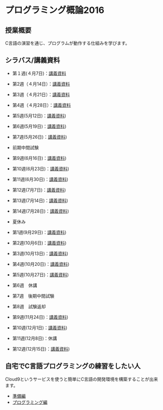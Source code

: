 # プログラミング概論2016

## 授業概要

C言語の演習を通じ、プログラムが動作する仕組みを学びます。

## シラバス/講義資料

* 第１週(４月7日)：[講義資料](https://github.com/NIT-IBARAKI-Introduction-To-Programming/syllabus/raw/master/lecture_notes/week1.pdf)
* 第2週（４月14日）：[講義資料](https://github.com/NIT-IBARAKI-Introduction-To-Programming/syllabus/raw/master/lecture_notes/week2.pdf)
* 第3週（４月21日）：[講義資料](https://github.com/NIT-IBARAKI-Introduction-To-Programming/syllabus/raw/master/lecture_notes/week3.pdf)
* 第4週（４月28日）：[講義資料](https://github.com/NIT-IBARAKI-Introduction-To-Programming/syllabus/raw/master/lecture_notes/week4.pdf)
* 第5週(5月12日)：[講義資料](https://github.com/NIT-IBARAKI-Introduction-To-Programming/syllabus/raw/master/lecture_notes/week5.pdf))
* 第6週(5月19日)：[講義資料](https://github.com/NIT-IBARAKI-Introduction-To-Programming/syllabus/raw/master/lecture_notes/week6.pdf))
* 第7週(5月26日)：[講義資料](https://github.com/NIT-IBARAKI-Introduction-To-Programming/syllabus/raw/master/lecture_notes/week7.pdf))

* 前期中間試験

* 第9週(6月16日)：[講義資料](https://github.com/NIT-IBARAKI-Introduction-To-Programming/syllabus/raw/master/lecture_notes/week9.pdf))
* 第10週(6月23日)：[講義資料](https://github.com/NIT-IBARAKI-Introduction-To-Programming/syllabus/raw/master/lecture_notes/week10.pdf))
* 第11週(6月30日)：[講義資料](https://github.com/NIT-IBARAKI-Introduction-To-Programming/syllabus/raw/master/lecture_notes/week11.pdf))
* 第12週(7月7日)：[講義資料](https://github.com/NIT-IBARAKI-Introduction-To-Programming/syllabus/raw/master/lecture_notes/week12.pdf))
* 第13週(7月14日)：[講義資料](https://github.com/NIT-IBARAKI-Introduction-To-Programming/syllabus/raw/master/lecture_notes/week13.pdf))
* 第14週(7月28日)：[講義資料](https://github.com/NIT-IBARAKI-Introduction-To-Programming/syllabus/raw/master/lecture_notes/week14.pdf))

* 夏休み

* 第1週(9月29日)：[講義資料](https://github.com/NIT-IBARAKI-Introduction-To-Programming/syllabus/raw/master/lecture_notes/week1_kouki.pdf))
* 第2週(10月6日)：[講義資料](https://github.com/NIT-IBARAKI-Introduction-To-Programming/syllabus/raw/master/lecture_notes/week2kouki.pdf))
* 第3週(10月13日)：[講義資料](https://github.com/NIT-IBARAKI-Introduction-To-Programming/syllabus/raw/master/lecture_notes/week3_kouki.pdf))
* 第4週(10月20日)：[講義資料](https://github.com/NIT-IBARAKI-Introduction-To-Programming/syllabus/raw/master/lecture_notes/week4_kouki.pdf))
* 第5週(10月27日)：[講義資料](https://github.com/NIT-IBARAKI-Introduction-To-Programming/syllabus/raw/master/lecture_notes/week5_kouki.pdf))
* 第6週　休講
* 第7週　後期中間試験
* 第8週　試験返却

* 第9週(11月24日)：[講義資料](https://github.com/NIT-IBARAKI-Introduction-To-Programming/syllabus/raw/master/lecture_notes/week9_kouki.pdf))
* 第10週(12月1日)：[講義資料](https://github.com/NIT-IBARAKI-Introduction-To-Programming/syllabus/raw/master/lecture_notes/week10_kouki.pdf))
* 第11週(12月8日)：休講
* 第12週(12月15日)：[講義資料](https://github.com/NIT-IBARAKI-Introduction-To-Programming/syllabus/raw/master/lecture_notes/week12_kouki.pdf))

## 自宅でC言語プログラミングの練習をしたい人

Cloud9というサービスを使うと簡単にC言語の開発環境を構築することが出来ます。

* [準備編](https://github.com/NIT-IBARAKI-Introduction-To-Programming/syllabus/raw/master/lecture_notes/prep_cloud9.pdf)
* [プログラミング編](https://github.com/NIT-IBARAKI-Introduction-To-Programming/syllabus/raw/master/lecture_notes/prog_cloud9.pdf) 
